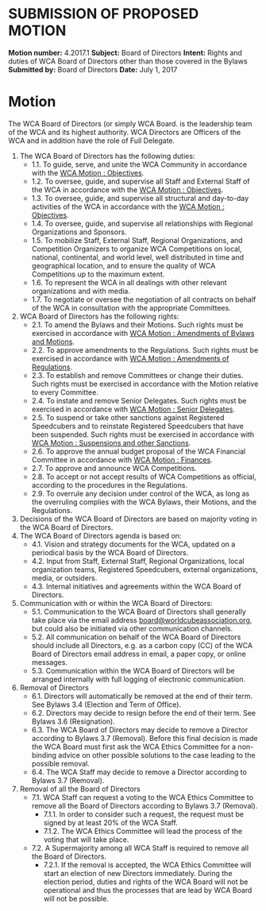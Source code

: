 # SUBMISSION OF PROPOSED MOTION

**Motion number:** 4.2017.1
**Subject:** Board of Directors
**Intent:** Rights and duties of WCA Board of Directors other than those covered in the Bylaws
**Submitted by:** Board of Directors
**Date:** July 1, 2017

# Motion

The WCA Board of Directors (or simply WCA Board. is the leadership team of the WCA and its highest authority. WCA Directors are Officers of the WCA and in addition have the role of Full Delegate.

1. The WCA Board of Directors has the following duties:
   - 1.1. To guide, serve, and unite the WCA Community in accordance with the [WCA Motion : Objectives](../3/Objectives.md).
   - 1.2. To oversee, guide, and supervise all Staff and External Staff of the WCA in accordance with the [WCA Motion : Objectives](../3/Objectives.md).
   - 1.3. To oversee, guide, and supervise all structural and day-to-day activities of the WCA in accordance with the [WCA Motion : Objectives](../3/Objectives.md).
   - 1.4. To oversee, guide, and supervise all relationships with Regional Organizations and Sponsors.
   - 1.5. To mobilize Staff, External Staff, Regional Organizations, and Competition Organizers to organize WCA Competitions on local, national, continental, and world level, well distributed in time and geographical location, and to ensure the quality of WCA Competitions up to the maximum extent.
   - 1.6. To represent the WCA in all dealings with other relevant organizations and with media.
   - 1.7. To negotiate or oversee the negotiation of all contracts on behalf of the WCA in consultation with the appropriate Committees.
2. WCA Board of Directors has the following rights:
   - 2.1. To amend the Bylaws and their Motions. Such rights must be exercised in accordance with [WCA Motion : Amendments of Bylaws and Motions](../13/Amendments_of_Bylaws_and_Motions.md).
   - 2.2. To approve amendments to the Regulations. Such rights must be exercised in accordance with [WCA Motion : Amendments of Regulations](../14/Amendments_of_Regulations.md).
   - 2.3. To establish and remove Committees or change their duties. Such rights must be exercised in accordance with the Motion relative to every Committee.
   - 2.4. To instate and remove Senior Delegates. Such rights must be exercised in accordance with [WCA Motion : Senior Delegates](../9/Senior_Delegates.md).
   - 2.5. To suspend or take other sanctions against Registered Speedcubers and to reinstate Registered Speedcubers that have been suspended. Such rights must be exercised in accordance with [WCA Motion : Suspensions and other Sanctions](../15/Suspensions_and_Other_Sanctions.md).
   - 2.6. To approve the annual budget proposal of the WCA Financial Committee in accordance with [WCA Motion : Finances](../11/Finances.md).
   - 2.7. To approve and announce WCA Competitions.
   - 2.8. To accept or not accept results of WCA Competitions as official, according to the procedures in the Regulations.
   - 2.9. To overrule any decision under control of the WCA, as long as the overruling complies with the WCA Bylaws, their Motions, and the Regulations.
3. Decisions of the WCA Board of Directors are based on majority voting in the WCA Board of Directors.
4. The WCA Board of Directors agenda is based on:
   - 4.1. Vision and strategy documents for the WCA, updated on a periodical basis by the WCA Board of Directors.
   - 4.2. Input from Staff, External Staff, Regional Organizations, local organization teams, Registered Speedcubers, external organizations, media, or outsiders.
   - 4.3. Internal initiatives and agreements within the WCA Board of Directors.
5. Communication with or within the WCA Board of Directors:
   - 5.1. Communication to the WCA Board of Directors shall generally take place via the email address [board@worldcubeassociation.org](mailto:board@worldcubeassociation.org), but could also be initiated via other communication channels.
   - 5.2. All communication on behalf of the WCA Board of Directors should include all Directors, e.g. as a carbon copy (CC) of the WCA Board of Directors email address in email, a paper copy, or online messages.
   - 5.3. Communication within the WCA Board of Directors will be arranged internally with full logging of electronic communication.
6. Removal of Directors
   - 6.1. Directors will automatically be removed at the end of their term. See Bylaws 3.4 (Election and Term of Office).
   - 6.2. Directors may decide to resign before the end of their term. See Bylaws 3.6 (Resignation).
   - 6.3. The WCA Board of Directors may decide to remove a Director according to Bylaws 3.7 (Removal). Before this final decision is made the WCA Board must first ask the WCA Ethics Committee for a non-binding advice on other possible solutions to the case leading to the possible removal.
   - 6.4. The WCA Staff may decide to remove a Director according to Bylaws 3.7 (Removal).
7. Removal of all the Board of Directors
   - 7.1. WCA Staff can request a voting to the WCA Ethics Committee to remove all the Board of Directors according to Bylaws 3.7 (Removal).
     - 7.1.1. In order to consider such a request, the request must be signed by at least 20% of the WCA Staff.
     - 7.1.2. The WCA Ethics Committee will lead the process of the voting that will take place.
   - 7.2. A Supermajority among all WCA Staff is required to remove all the Board of Directors.
     - 7.2.1. If the removal is accepted, the WCA Ethics Committee will start an election of new Directors immediately. During the election period, duties and rights of the WCA Board will not be operational and thus the processes that are lead by WCA Board will not be possible.
